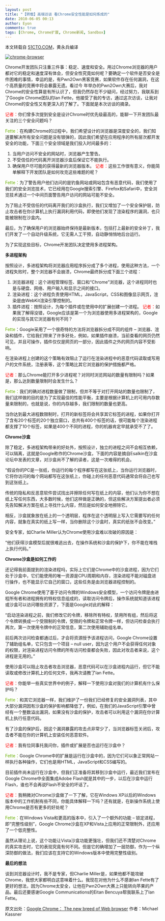 ```yaml
---
layout: post
title: "【转载】高端访谈 看Chrome安全性能是如何炼成的"
date: 2010-06-05 00:13
author: Eyon
comments: true
tags: [Chrome, Chrome扩展, Chrome新闻, Sandbox]
---
```

本文转载自 [51CTO.COM](http://os.51cto.com/art/201006/203943.htm)，黄永兵编译

<a href="http://img.chromi.org/2010/06/chrome-browser.png">![](http://img.chromi.org/2010/06/chrome-browser.png "chrome-browser")</a>

Chrome开发团队只注重三件事：稳定、速度和安全。用过Chrome浏览器的用户都对它的稳定和速度深有体会，但安全性究竟如何呢？要确定一个软件是否安全是件困难的事情，幸运的是，有Pwn2Own黑客竞赛，如果软件存在任何漏洞，在这个高质量的竞赛中将会暴露无遗。看过今 年举办的Pwn2Own大赛后，我对Chrome的安全性算是有所认识了，但我仍然存在不少疑问，经过努力，我联系到了Google Chrome团队的Ian Fette，他接受了我的专访，通过这次访谈，让我对Chrome的安全性又有更深入的了解了。下面就是本次访谈的摘录。<!--more-->

<span style="color: #ff0000;">记者：</span>你们曾多次提到安全是设计Chrome时优先级最高的，能聊一下开发团队最关注的三个安全问题吗？

<span style="color: #69af00;">Fette：</span>在构建Chrome的过程中，我们希望设计的浏览器是深度安全的，我们知道要解决所有安全问题是没有银弹的，因此我们希望在应用程序的所有层次都开发安全的功能，下面三个安全领域是我们投入时间最多的：


1.  当用户访问不安全的网站时，浏览器产生警告。
2.  不受信任的代码离开浏览器沙盒后保证它不能执行。
3.  确保用户尽可能的获得最新的浏览器版本。
<span style="color: #ff0000;">记者：</span>这些工作很有意义，你能简单解释下开发团队是如何攻克这些难题的呢？

<span style="color: #69af00;">Fette：</span>为了警告用户他们访问的是钓鱼网站或网站包含有恶意代码，我们使用了我们的安全浏览技术，它已经用在Google搜索引擎、Firefox和Safari中，安全浏览技术通过一个中间页面警告用户访问的网站可能不安全。

为了阻止不受信任的代码离开我们的沙盒执行，我们又增加了一个安全保护层，防止攻击者在你计算机上执行漏洞利用代码，即使他们发现了渲染程序的漏洞，也只能被限制在沙盒内。

最后，为了确保用户的浏览器始终保持是最新版本，包括打上最新的安全补丁，我们开发了一个自动升级系统，它无需人工干预，自动静悄悄地后台运行。

为了实现这些目标，Chrome开发团队决定使用多进程架构。

**多进程架构**

按照设计，多进程架构将浏览器应用程序拆分成了多个进程，使用这种方法，一个进程失败时，整个浏览器不会崩溃，Chrome最终拆分成下面三个进程：


1.  浏览器进程：这个进程管理标签、窗口和“Chrome”浏览器，这个进程同时也是与硬盘、网络、用户输入和显示之间的接口。
2.  渲染进程：这个进程负责使用HTML，JavaScript，CSS和图像显示网页，渲染是由WebKit渲染引擎控制的。
3.  插件进程：按照设计，为每个插件或在使用中的扩展创建一个进程。
<span style="color: #ff0000;">记者：</span>如果我了解得没错，Google应该是第一个为浏览器使用多进程架构的，Google的实现与其它浏览器有何不同？

<span style="color: #69af00;">Fette</span>：Google采用了一个很奇特的方法将浏览器拆分成不同的组件 – 浏览器、渲染和插件，它给我们带来了许多好处，例如，如果插件崩溃，当前查看的网页仍然可见，并且可操作，插件仅仅是网页的一部分，因此插件之外的网页内容不受影响。

在渲染进程上创建的这个策略有效阻止了运行在渲染进程中的恶意代码读取或写用户的文件系统，注册表等，这个策略比其它浏览器的保护措施都严格。

<span style="color: #ff0000;">记者：</span>那么Chrome能打开多少进程呢？对同时浏览网站的数量有限制吗？如果是，那么达到数量限制时会发生什么？

<span style="color: #69af00;">Fette：</span>我们的确对进程数量做了限制，但并不等于对打开网站的数量也限制了，我们这样做的目的是为了实现最佳的性能平衡，主要是根据计算机上的可用内存数量来限制的，也就是说，你的内存越多，我们限制的数量也更高。

当你达到最大进程数限制时，打开的新标签将会共享其它标签的进程，如果你打开了含有20个标签的20个独立窗口，总共有400个标签的话，很可能每个渲染进程都支撑了10个标签，如果是400个不同的进程，你的机器肯定早就承受不了了。

**Chrome沙盒**

除了稳定，多进程架构带来的好处外，按照设计，独立的进程之间不会相互依赖，可以隔离，这就是Google称作的Chrome沙盒，下面的内容是摘自Esalkin在沙盒论坛中发表的文章，对沙盒尚不了解的读者，这是一次难得的机会。

“假设你的PC是一张纸，你运行的每个程序都写在这张纸上，当你运行浏览器时，它将你访问的每个网站都写在这张纸上，你碰上的任何恶意代码通常会将自己也写到这张纸上。

传统的隐私和反恶意软件尝试找出并擦除任何写在纸上的内容，他们认为你不想在纸上写任何东西，大多数时候，他们这样做是正确的，但这些解决方案提出者必须先告知解决方案在纸上寻找什么内容，然后是如何安全地擦除它。

相反，沙盒就象放在纸上的一个透明层，程序在这个透明层上写入它需要写的任何内容，就象在真实的纸上写一样，当你删除这个沙盒时，真实的纸张不会改变。”

安全专家，如Charlie Miller认为Chrome使用沙盒难以攻破的原因是：

“他们获得沙盒模型后就很难逃出去，在操作系统和沙盒的保护下，你不能在堆栈上执行代码。”

**Chrome沙盒是如何工作的**

还记得我前面提到的渲染进程吗，实际上它们是Chrome中的沙盒进程，因为它们处于沙盒中，它们能使用的唯一资源是CPU周期和内存，渲染进程不能对磁盘进行操作，也不能显示它自己的窗口，这些任务是由浏览器进程控制的。

Google Chrome使用了基于访问令牌的Windows安全模型，一个访问令牌是由进程所有者和进程拥有的特权信息组成的，读取访问令牌后，操作系统就知道该进程或沙盒可以访问哪些资源了，下面是Google对此的解释：

“启动渲染进程之前，我们修改它的令牌，移除所有特权，禁用所有组，然后将这个令牌转换成一个受限制的令牌，受限的令牌和正常令牌一样，但访问检查会执行两次，第一次使用令牌中的正常信息，第二次使用辅助组名单。

前后两次访问检查都通过后，才会将资源授予该进程访问，Google Chrome设置了辅助组名单，它只包含一个项目 – null user，因为这个用户不会获得任何对象的权限，对渲染进程访问令牌的所有访问检查都会失败，因此对攻击者来说，这个进程是无用的。”

使用沙盒可以阻止攻击者攻击浏览器，恶意代码可以在沙盒进程内运行，但它不能读取或修改计算机上的任何文件，我再次请教了Ian Fette。

<span style="color: #ff0000;">记者：</span>你能举一些真实世界中的例子，解释一下使用沙盒对我们的计算机有什么保护吗？

<span style="color: #69af00;">Fette：</span>和其它浏览器一样，我们维护了一份我们已经修复的安全漏洞列表，其中大部分漏洞因有沙盒的保护影响都降低了，例如，在我们的JavaScript引擎中曾经有一个整数溢出漏洞，如果没有沙盒的保护，攻击者可以利用这个漏洞在你计算机上执行任意代码。

有了沙盒的保护后，因这个漏洞暴露的攻击点非常少了，当浏览器标签关闭后，攻击者不能在你的计算机上安装任何恶意软件。

<span style="color: #ff0000;">记者：</span>我有位同事托我问你，插件或扩展是否也运行在沙盒中？

<span style="color: #69af00;">Fette：</span>Google Chrome中的扩展是运行在沙盒中的，因为它们可以象正常网站一样执行各种操作，它们也是用HTML，JavaScript和CSS编写的。

目前插件尚未运行在沙盒中，但我们正准备将其移到沙盒中运行，最近我们宣布在Google Chrome中全面集成Adobe Flash就是其中的一步，以后在沙盒中运行Flash，谁也不会再说Flash不安全的坏话了。

<span style="color: #ff0000;">记者：</span>我稍微对Chrome沙盒做了一下了解，它在Windows XP以后的Windows版本中的工作机制有些不同，你能具体解释一下吗？还有就是，在新操作系统上使用Chrome是否有更多的好处呢？

<span style="color: #69af00;">Fette：</span>在Windows Vista和更高的版本中，引入了一个额外的功能 – 锁定进程，即“完整性级别”，Google Chrome沙盒在XP和Vista上应用的正常限制外，还应用了一个低完整性。

虽然从理论上说，这个功能让Vista沙盒功能更强壮，但我们还不清楚对Chrome的真实攻击时，它的表现究竟有何不同。但是它的确增加了一层防御，作为一个纵深防御的做法，我们应该在支持它的Windows版本中使用完整性级别。

**最后的想法**

谈到浏览器设计时，我不是专家，但Charlie Miller是，如果他都不能攻破Chrome，我想大家都明白这意味着什么。我现在对他为什么不感谢Ian Fette有了更好的想法，因为Chrome太安全，让他在Pwn2Own大赛上只能转向苹果的产品。最后还要感谢Google Communications的Eitan Bencuya帮我联系上了Ian Fette。

原文出处：[Google Chrome： The new breed of Web browser](http://blogs.techrepublic.com.com/security/?p=3738)
作者：Michael Kassner
